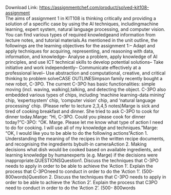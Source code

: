 Download Link: https://assignmentchef.com/product/solved-kit108-assignment
<br>
The aims of assignment 1 in KIT108 is thinking critically and providing a solution of a specific case by using the AI techniques, includingmachine learning, expert system, natural language processing, and computer vision. You can find various types of required knowledgeand information from lecture notes, and tutorial materials.As mentioned in the unit outline, the followings are the learning objectives for the assignment 1:– Adapt and apply techniques for acquiring, representing, and reasoning with data, information, and knowledge– Analyse a problem, apply knowledge of AI principles, and use ICT technical skills to develop potential solutions– Take initiative and work independently– Communicate effectively at a professional level– Use abstraction and computational, creative, and critical thinking to problem solveCASE OUTLINESimpson family recently bought a new robot, C-3PO. The current C-3PO has basic functionalities: simple moving (incl. waving, walking),talking, and detecting the object. C-3PO also embedded various types of chips, including ‘machine learning-data mining’ chip, ‘expertsystem’ chip, ‘computer vision’ chip, and ‘natural language processing’ chip. (Please refer to lecture 2,3,4,5 notes)Marge is sick and tired of cooking breakfast and dinner. She tried to ask C-3PO to cook for dinner today.Marge: “Hi, C-3PO. Could you please cook for dinner today?”C-3PO: “OK. Marge. Please let me know what type of action I need to do for cooking. I will use all of my knowledge and techniques.”Marge: “OK, I would like you to be able to do the following actions”Action 1. Understanding the meaning of the recipes in the written recipe documents, and recognising the ingredients bybuilt-in cameraAction 2. Making decisions what dish would be cooked based on available ingredients, and learning knowledge by humanexperts (e.g. Marge) if the decisions were inappropriate.QUESTIONSQuestion1. Discuss the techniques that C-3PO needs to apply in order to be able to achieve the ‘Action 1’. Explain the process that C-3POneed to conduct in order to do the ‘Action 1’. (500- 800words)Question 2. Discuss the techniques that C-3PO needs to apply in order to be able to achieve the ‘Action 2’. Explain the process that C3PO need to conduct in order to do the ‘Action 2’. (500- 800words